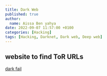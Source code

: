 ```yaml
---
title: Dark Web
published: true
author:
  name: Aissa Ben yahya
date: 2022-09-07 11:57:00 +0100
categories: [Hacking]
tags: [Hacking, Darknet, Dark web, Deep web]
---
```


## website to find ToR URLs
[dark fail](dark.fail)
